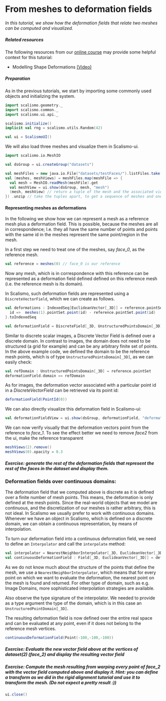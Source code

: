# From meshes to deformation fields

*In this tutorial, we show how the deformation fields that relate two meshes can be computed and visualized.*

##### Related resources

The following resources from our [online course](https://www.futurelearn.com/courses/statistical-shape-modelling) may provide
some helpful context for this tutorial:

- Modelling Shape Deformations [(Video)](https://www.futurelearn.com/courses/statistical-shape-modelling/3/steps/250326)  


##### Preparation

As in the previous tutorials, we start by importing some commonly used objects and initializing the system. 

```scala mdoc:silent
import scalismo.geometry._
import scalismo.common._
import scalismo.ui.api._

scalismo.initialize()
implicit val rng = scalismo.utils.Random(42)

val ui = ScalismoUI()
```

We will also load three meshes and visualize them in Scalismo-ui.
```scala mdoc:silent
import scalismo.io.MeshIO

val dsGroup = ui.createGroup("datasets")

val meshFiles = new java.io.File("datasets/testFaces/").listFiles.take(3)
val (meshes, meshViews) = meshFiles.map(meshFile => {
  val mesh = MeshIO.readMesh(meshFile).get 
  val meshView = ui.show(dsGroup, mesh, "mesh")
  (mesh, meshView) // return a tuple of the mesh and the associated view
}) .unzip // take the tuples apart, to get a sequence of meshes and one of meshViews 

```

#### Representing meshes as deformations

In the following we show how we can represent a mesh as a reference mesh plus a deformation field. This is possible, 
because the meshes are all in correspondence; I.e. they all have the same number of points and points with the same id in the meshes represent
the same point/region in the mesh.

In a first step we need to treat one of the meshes, say *face_0*, as the reference mesh. 

```scala mdoc:silent
val reference = meshes(0) // face_0 is our reference
```
Now any mesh, which is in correspondence with this reference can be represented as a deformation field defined defined on this 
reference mesh (i.e. the reference mesh is its domain). 

In Scalismo, such deformation fields are represented using a ```DiscreteVectorField```, which we can create as follows. 

```scala mdoc:silent
val deformations : IndexedSeq[EuclideanVector[_3D]] = reference.pointSet.pointIds.map {
  id =>  meshes(1).pointSet.point(id) - reference.pointSet.point(id)
}.toIndexedSeq

val deformationField = DiscreteField[_3D, UnstructuredPointsDomain[_3D], EuclideanVector[_3D]](reference.pointSet, deformations)
```

Similar to discrete scalar images, a Discrete Vector Field is defined over a discrete domain. In contrast to images, the domain does not need to be structured (a grid for example) and can be any arbitrary finite set of points. In the above example code, we defined the domain to be the reference mesh points, which is of type ```UnstructuredPointsDomain[_3D]```, as we can easily check:

```scala mdoc:silent
val refDomain : UnstructuredPointsDomain[_3D] = reference.pointSet
deformationField.domain == refDomain
```

As for images, the deformation vector associated with a particular point id in a *DiscreteVectorField* can be retrieved via its point id:

```scala mdoc:silent
deformationField(PointId(0))
```

We can also directly visualize this deformation field in Scalismo-ui:

```scala mdoc:silent
val deformationFieldView = ui.show(dsGroup, deformationField, "deformations")
```
We can now verify visually that the deformation vectors point from the reference to *face_1*.
To see the effect better we need to remove *face2* from the ui, make the reference transparent

```scala mdoc:silent
meshViews(2).remove()
meshViews(0).opacity = 0.3
```

##### Exercise: generate the rest of the deformation fields that represent the rest of the faces in the dataset and display them.


### Deformation fields over continuous domains:

The deformation field that we computed above is discrete as it is defined over a finite number of mesh points. This means, the deformation 
is only defined at the mesh points. Since the real-world objects that we model are continuous, and the discretization of our meshes is rather
arbitrary, this is not ideal. In Scalismo we usually prefer to work with continuous domains. 
Whenever we have an object in Scalismo, which is defined on a discrete domain, we can obtain a continuous representation, by means
of interpolation. 

To turn our deformation field into a continuous deformation field, we need to define an ```Interpolator``` and call the ```interpolate```
method:
```scala mdoc:silent
val interpolator = NearestNeighborInterpolator[_3D, EuclideanVector[_3D]]()
val continuousDeformationField : Field[_3D, EuclideanVector[_3D]] = deformationField.interpolate(interpolator)
```
As we do not know much about the structure of the points that define the mesh, we use a ```NearestNeighborInterpolator```, which means
that for every point on which we want to evaluate the deformation, the nearest point on the mesh is found and returned. For other type of domain, 
such as e.g. Image Domains, more sophisticated interpolation strategies are available. 

Also observe the type signature of the interpolator. We needed to provide as a type argument the type of the domain, which is in this case an ```UnstructuredPointDomain[_3D]```.

The resulting  deformation field is now defined over the entire real space and can be evaluated at any point, even if it does not belong to the reference mesh vertices.

```scala mdoc:silent
continuousDeformationField(Point(-100,-100,-100))
```

##### Exercise: Evaluate the new vector field above at the vertices of dataset(2) (*face_2*) and display the resulting vector field


##### Exercise: Compute the mesh resulting from warping every point of *face_2* with the vector field computed above and display it. Hint: you can define a transform as we did in the rigid alignment tutorial and use it to transform the mesh. (Do not expect a pretty result :))

```scala mdoc:invisible
ui.close()
```